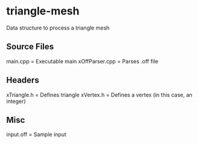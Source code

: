 # triangle-mesh
Data structure to process a triangle mesh

## Source Files
main.cpp = Executable main
xOffParser.cpp = Parses .off file

## Headers
xTriangle.h = Defines triangle
xVertex.h = Defines a vertex (in this case, an integer)

## Misc
input.off = Sample input
